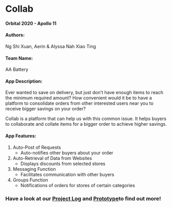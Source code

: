 # Collab

#### Orbital 2020 - Apollo 11

#### Authors: 
Ng Shi Xuan, Aerin & Alyssa Nah Xiao Ting

#### Team Name: 
AA Battery

#### App Description:

Ever wanted to save on delivery, but just don’t have enough items to reach the minimum required amount? How convenient would it be to have a platform to consolidate orders from other interested users near you to receive bigger savings on your order?

Collab is a platform that can help us with this common issue. It helps buyers to collaborate and collate items for a bigger order to achieve higher savings.

#### App Features:
1. Auto-Post of Requests
   - Auto-notifies other buyers about your order
2. Auto-Retrieval of Data from Websites 
   - Displays discounts from selected stores 
3. Messaging Function
   - Facilitates communication with other buyers
4. Groups Function
   - Notifications of orders for stores of certain categories

### Have a look at our [Project Log](https://drive.google.com/file/d/1fzQ8Rud7MHVu-OflHw9KMOSbr1W-3Z2g/view?usp=sharing) and [Prototype](https://www.figma.com/proto/K21NBhfN3Yd1pUdjtItRIB/Collab?node-id=18%3A0&scaling=scale-down)to find out more!
